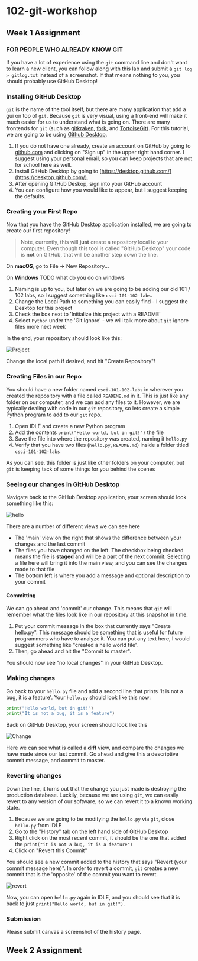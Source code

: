 # 102-git-workshop

## Week 1 Assignment

### **FOR PEOPLE WHO ALREADY KNOW GIT**

If you have a lot of experience using the `git` command line and don't want to learn a new client, you can follow along with this lab and submit a `git log > gitlog.txt` instead of a screenshot.
If that means nothing to you, you should probably use GitHub Desktop!

### Installing GitHub Desktop

`git` is the name of the tool itself, but there are many application  that add a gui on top of `git`.
Because `git` is very visual, using a front-end will make it much easier for us to understand what is going on.
There are many frontends for `git` (such as [gitkraken](https://www.gitkraken.com/), [fork](https://git-fork.com/), and [TortoiseGit](https://tortoisegit.org/)).
For this tutorial, we are going to be using [Github Desktop](https://desktop.github.com/).

1. If you do not have one already, create an account on GitHub by going to [github.com](github.com) and clicking on "Sign up" in the upper right hand corner. I suggest using your personal email, so you can keep projects that are not for school here as well.
1. Install GitHub Desktop by going to [https://desktop.github.com/](https://desktop.github.com/).
1. After opening GitHub Deskop, sign into your GitHub account
1. You can configure how you would like to appear, but I suggest keeping the defaults.

### Creating your First Repo

Now that you have the GitHub Desktop application installed, we are going to create our first repository!

> Note, currently, this will **just** create a repository local to your computer.
> Even though this tool is called "GitHub Desktop" your code is **not** on GitHub, that will be another step down the line.

On **macOS**, go to File -> New Repository...

On **Windows** TODO what do you do on windows

1. Naming is up to you, but later on we are going to be adding our old 101 / 102 labs, so I suggest something like `csci-101-102-labs`.
1. Change the Local Path to something you can easily find - I suggest the Desktop for this project
1. Check the box next to 'Initialize this project with a README'
1. Select `Python` under the 'Git Ignore' - we will talk more about `git` ignore files more next week

In the end, your repository should look like this:

![Project](new-repo.png)

Change the local path if desired, and hit "Create Repository"!

### Creating Files in our Repo

You should have a new folder named `csci-101-102-labs` in wherever you created the repository with a file called `READEME.md` in it.
This is just like any folder on our computer, and we can add any files to it.
However, we are typically dealing with code in our `git` repository, so lets create a simple Python program to add to our `git` repo.

1. Open IDLE and create a new Python program
1. Add the contents `print("Hello world, but in git!")` the file
1. Save the file into where the repository was created, naming it `hello.py`
1. Verify that you have two files (`hello.py`, `README.md`) inside a folder titled `csci-101-102-labs`

As you can see, this folder is just like other folders on your computer, but `git` is keeping tack of some things for you behind the scenes

### Seeing our changes in GitHub Desktop

Navigate back to the GitHub Desktop application, your screen should look something like this:

![hello](hello-change.png)

There are a number of different views we can see here

* The 'main' view on the right that shows the difference between your changes and the last commit
* The files you have changed on the left. The checkbox being checked means the file is **staged** and will be a part of the next commit. Selecting a file here will bring it into the main view, and you can see the changes made to that file
* The bottom left is where you add a message and optional description to your commit

#### Committing

We can go ahead and 'commit' our change. This means that `git` will remember what the files look like in our repository at this snapshot in time.
1. Put your commit message in the box that currently says "Create hello.py". This message should be something that is useful for future programmers who have to analyze it. You can put any text here, I would suggest something like "created a hello world file".
1. Then, go ahead and hit the "Commit to master". 

You should now see "no local changes" in your GitHub Desktop.

### Making changes

Go back to your `hello.py` file and add a second line that prints 'It is not a bug, it is a feature'.
Your `hello.py` should look like this now:

```python
print("Hello world, but in git!")
print("It is not a bug, it is a feature")
```

Back on GitHub Desktop, your screen should look like this

![Change](1st-change.png)

Here we can see what is called a **diff** view, and compare the changes we have made since our last commit.
Go ahead and give this a descriptive commit message, and commit to master.

### Reverting changes

Down the line, it turns out that the change you just made is destroying the production database.
Luckily, because we are using `git`, we can easily revert to any version of our software, so we can revert it to a known working state.

1. Because we are going to be modifying the `hello.py` via `git`, close `hello.py` from IDLE
1. Go to the "History" tab on the left hand side of GitHub Desktop
1. Right click on the most recent commit, it should be the one that added the `print("it is not a bug, it is a feature")`
1. Click on "Revert this Commit"

You should see a new commit added to the history that says "Revert (your commit message here)". In order to revert a commit, `git` creates a new commit that is the 'opposite' of the commit you want to revert.

![revert](revert.png)

Now, you can open `hello.py` again in IDLE, and you should see that it is back to just `print("Hello world, but in git!")`.

### Submission

Please submit canvas a screenshot of the history page.

## Week 2 Assignment
